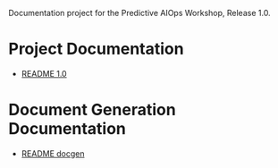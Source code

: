 Documentation project for the Predictive AIOps Workshop, Release 1.0.

# Project Documentation

* [README 1.0](docs/1.0/README.md)

# Document Generation Documentation

* [README docgen](README-docgen.md)
